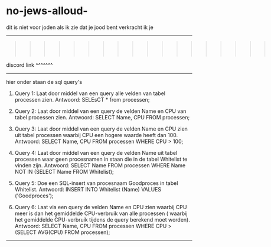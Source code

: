 # no-jews-alloud-
dit is niet voor joden als ik zie dat je jood bent verkracht ik je 



-----------------------------
>>>>>>>>>>>>>>>>>>>        https://discord.gg/Wf7AXVXGHM    <<<<<<<<<<<<<<<<<<<<<<<<<<<<<



discord link ^^^^^^^

-----------------------------



hier onder staan de sql query's 


1. Query 1: Laat door middel van een query alle velden van tabel processen zien.
Antwoord: SELEsCT * from processen;

2. Query 2: Laat door middel van een query de velden Name en CPU van tabel processen zien.
Antwoord: SELECT Name, CPU FROM processen;

3. Query 3: Laat door middel van een query de velden Name en CPU zien uit tabel processen waarbij CPU een hogere waarde heeft dan 100.
Antwoord: SELECT Name, CPU FROM processen WHERE CPU > 100;

4. Query 4: Laat door middel van een query de velden Name uit tabel processen waar geen procesnamen in staan die in de tabel Whitelist te vinden zijn.
Antwoord: SELECT Name FROM processen
WHERE Name NOT IN (SELECT Name FROM Whitelist);

5. Query 5: Doe een SQL-insert van procesnaam Goodproces in tabel Whitelist.
Antwoord: INSERT INTO Whitelist (Name) VALUES ('Goodproces');

6. Query 6: Laat via een query de velden Name en CPU zien waarbij CPU meer is dan het gemiddelde CPU-verbruik van alle processen ( waarbij het gemiddelde CPU-verbruik tijdens de query berekend moet worden).
Antwoord: SELECT Name, CPU FROM processen
WHERE CPU > (SELECT AVG(CPU) FROM processen);
------------------------------

